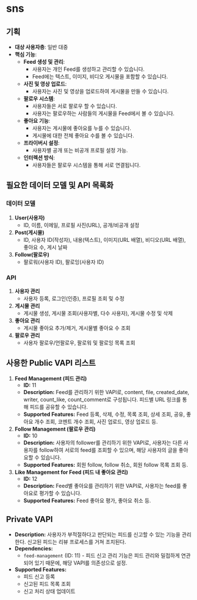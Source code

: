 # sns

## 기획
- **대상 사용자층**: 일반 대중
- **핵심 기능**:
  - **Feed 생성 및 관리**:
    - 사용자는 개인 Feed를 생성하고 관리할 수 있습니다.
    - Feed에는 텍스트, 이미지, 비디오 게시물을 포함할 수 있습니다.
  - **사진 및 영상 업로드**:
    - 사용자는 사진 및 영상을 업로드하여 게시물을 만들 수 있습니다.
  - **팔로우 시스템**:
    - 사용자들은 서로 팔로우 할 수 있습니다.
    - 사용자는 팔로우하는 사람들의 게시물을 Feed에서 볼 수 있습니다.
  - **좋아요 기능**:
    - 사용자는 게시물에 좋아요를 누를 수 있습니다.
    - 게시물에 대한 전체 좋아요 수를 볼 수 있습니다.
  - **프라이버시 설정**:
    - 사용자별 공개 또는 비공개 프로필 설정 가능.
  - **인터렉션 방식**:
    - 사용자들은 팔로우 시스템을 통해 서로 연결됩니다.

## 필요한 데이터 모델 및 API 목록화
### 데이터 모델
1. **User(사용자)**
    - ID, 이름, 이메일, 프로필 사진(URL), 공개/비공개 설정
2. **Post(게시물)**
    - ID, 사용자 ID(작성자), 내용(텍스트), 이미지(URL 배열), 비디오(URL 배열), 좋아요 수, 게시 날짜
3. **Follow(팔로우)**
    - 팔로워(사용자 ID), 팔로잉(사용자 ID)

### API
1. **사용자 관리**
    - 사용자 등록, 로그인(인증), 프로필 조회 및 수정
2. **게시물 관리**
    - 게시물 생성, 게시물 조회(사용자별, 다수 사용자), 게시물 수정 및 삭제
3. **좋아요 관리**
    - 게시물 좋아요 추가/제거, 게시물별 좋아요 수 조회
4. **팔로우 관리**
    - 사용자 팔로우/언팔로우, 팔로워 및 팔로잉 목록 조회

## 사용한 Public VAPI 리스트
1. **Feed Management (피드 관리)**
   - **ID:** 11
   - **Description:** Feed를 관리하기 위한 VAPI로, content, file, created_date, writer, count_like, count_comment로 구성됩니다. 피드별 URL 링크를 통해 피드를 공유할 수 있습니다.
   - **Supported Features:** Feed 등록, 삭제, 수정, 목록 조회, 상세 조회, 공유, 좋아요 개수 조회, 코멘트 개수 조회, 사진 업로드, 영상 업로드 등.
2. **Follow Management (팔로우 관리)**
   - **ID:** 10
   - **Description:** 사용자의 follower를 관리하기 위한 VAPI로, 사용자는 다른 사용자를 follow하여 서로의 feed를 조회할 수 있으며, 해당 사용자의 글을 좋아요할 수 있습니다.
   - **Supported Features:** 회원 follow, follow 취소, 회원 follow 목록 조회 등.
3. **Like Management for Feed (피드 내 좋아요 관리)**
   - **ID:** 12
   - **Description:** Feed별 좋아요를 관리하기 위한 VAPI로, 사용자는 feed를 좋아요로 평가할 수 있습니다.
   - **Supported Features:** Feed 좋아요 평가, 좋아요 취소 등.

## Private VAPI
- **Description:** 사용자가 부적절하다고 판단되는 피드를 신고할 수 있는 기능을 관리한다. 신고된 피드는 리뷰 프로세스를 거쳐 조치된다.
- **Dependencies:**
    - `feed-management` (ID: 11) - 피드 신고 관리 기능은 피드 관리와 밀접하게 연관되어 있기 때문에, 해당 VAPI를 의존성으로 설정.
- **Supported Features:**
  - 피드 신고 등록
  - 신고된 피드 목록 조회
  - 신고 처리 상태 업데이트
